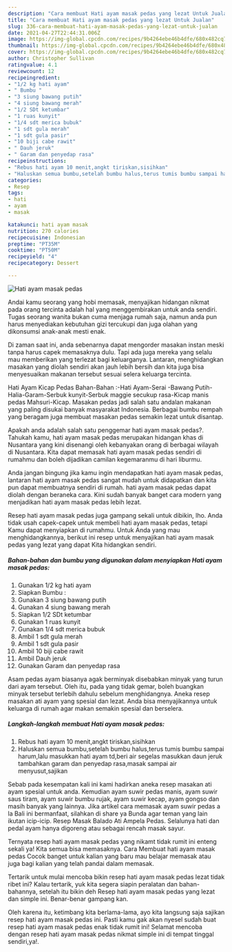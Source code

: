```yaml
---
description: "Cara membuat Hati ayam masak pedas yang lezat Untuk Jualan"
title: "Cara membuat Hati ayam masak pedas yang lezat Untuk Jualan"
slug: 336-cara-membuat-hati-ayam-masak-pedas-yang-lezat-untuk-jualan
date: 2021-04-27T22:44:31.006Z
image: https://img-global.cpcdn.com/recipes/9b4264ebe46b4dfe/680x482cq70/hati-ayam-masak-pedas-foto-resep-utama.jpg
thumbnail: https://img-global.cpcdn.com/recipes/9b4264ebe46b4dfe/680x482cq70/hati-ayam-masak-pedas-foto-resep-utama.jpg
cover: https://img-global.cpcdn.com/recipes/9b4264ebe46b4dfe/680x482cq70/hati-ayam-masak-pedas-foto-resep-utama.jpg
author: Christopher Sullivan
ratingvalue: 4.1
reviewcount: 12
recipeingredient:
- "1/2 kg hati ayam"
- " Bumbu "
- "3 siung bawang putih"
- "4 siung bawang merah"
- "1/2 SDt ketumbar"
- "1 ruas kunyit"
- "1/4 sdt merica bubuk"
- "1 sdt gula merah"
- "1 sdt gula pasir"
- "10 biji cabe rawit"
- " Dauh jeruk"
- " Garam dan penyedap rasa"
recipeinstructions:
- "Rebus hati ayam 10 menit,angkt tiriskan,sisihkan"
- "Haluskan semua bumbu,setelah bumbu halus,terus tumis bumbu sampai harum,lalu masukkan hati ayam td,beri air segelas masukkan daun jeruk tambahkan garam dan penyedap rasa,masak sampai air menyusut,sajikan"
categories:
- Resep
tags:
- hati
- ayam
- masak

katakunci: hati ayam masak 
nutrition: 270 calories
recipecuisine: Indonesian
preptime: "PT35M"
cooktime: "PT50M"
recipeyield: "4"
recipecategory: Dessert

---
```



![Hati ayam masak pedas](https://img-global.cpcdn.com/recipes/9b4264ebe46b4dfe/680x482cq70/hati-ayam-masak-pedas-foto-resep-utama.jpg)

Andai kamu seorang yang hobi memasak, menyajikan hidangan nikmat pada orang tercinta adalah hal yang menggembirakan untuk anda sendiri. Tugas seorang  wanita bukan cuma menjaga rumah saja, namun anda pun harus menyediakan kebutuhan gizi tercukupi dan juga olahan yang dikonsumsi anak-anak mesti enak.

Di zaman  saat ini, anda sebenarnya dapat mengorder masakan instan meski tanpa harus capek memasaknya dulu. Tapi ada juga mereka yang selalu mau memberikan yang terlezat bagi keluarganya. Lantaran, menghidangkan masakan yang diolah sendiri akan jauh lebih bersih dan kita juga bisa menyesuaikan makanan tersebut sesuai selera keluarga tercinta. 

Hati Ayam Kicap Pedas Bahan-Bahan :-Hati Ayam-Serai -Bawang Putih-Halia-Garam-Serbuk kunyit-Serbuk maggie secukup rasa-Kicap manis pedas Mahsuri-Kicap. Masakan pedas jadi salah satu andalan makanan yang paling disukai banyak masyarakat Indonesia. Berbagai bumbu rempah yang beragam juga membuat masakan pedas semakin lezat untuk disantap.

Apakah anda adalah salah satu penggemar hati ayam masak pedas?. Tahukah kamu, hati ayam masak pedas merupakan hidangan khas di Nusantara yang kini disenangi oleh kebanyakan orang di berbagai wilayah di Nusantara. Kita dapat memasak hati ayam masak pedas sendiri di rumahmu dan boleh dijadikan camilan kegemaranmu di hari liburmu.

Anda jangan bingung jika kamu ingin mendapatkan hati ayam masak pedas, lantaran hati ayam masak pedas sangat mudah untuk didapatkan dan kita pun dapat membuatnya sendiri di rumah. hati ayam masak pedas dapat diolah dengan beraneka cara. Kini sudah banyak banget cara modern yang menjadikan hati ayam masak pedas lebih lezat.

Resep hati ayam masak pedas juga gampang sekali untuk dibikin, lho. Anda tidak usah capek-capek untuk membeli hati ayam masak pedas, tetapi Kamu dapat menyiapkan di rumahmu. Untuk Anda yang mau menghidangkannya, berikut ini resep untuk menyajikan hati ayam masak pedas yang lezat yang dapat Kita hidangkan sendiri.

<!--inarticleads1-->

##### Bahan-bahan dan bumbu yang digunakan dalam menyiapkan Hati ayam masak pedas:

1. Gunakan 1/2 kg hati ayam
1. Siapkan  Bumbu :
1. Gunakan 3 siung bawang putih
1. Gunakan 4 siung bawang merah
1. Siapkan 1/2 SDt ketumbar
1. Gunakan 1 ruas kunyit
1. Gunakan 1/4 sdt merica bubuk
1. Ambil 1 sdt gula merah
1. Ambil 1 sdt gula pasir
1. Ambil 10 biji cabe rawit
1. Ambil  Dauh jeruk
1. Gunakan  Garam dan penyedap rasa


Asam pedas ayam biasanya agak berminyak disebabkan minyak yang turun dari ayam tersebut. Oleh itu, pada yang tidak gemar, boleh buangkan minyak tersebut terlebih dahulu sebelum menghidangnya. Aneka resep masakan ati ayam yang spesial dan lezat. Anda bisa menyajikannya untuk keluarga di rumah agar makan semakin spesial dan berselera. 

<!--inarticleads2-->

##### Langkah-langkah membuat Hati ayam masak pedas:

1. Rebus hati ayam 10 menit,angkt tiriskan,sisihkan
1. Haluskan semua bumbu,setelah bumbu halus,terus tumis bumbu sampai harum,lalu masukkan hati ayam td,beri air segelas masukkan daun jeruk tambahkan garam dan penyedap rasa,masak sampai air menyusut,sajikan


Sebab pada kesempatan kali ini kami hadirkan aneka resep masakan ati ayam spesial untuk anda. Kemudian ayam suwir pedas manis, ayam suwir saus tiram, ayam suwir bumbu rujak, ayam suwir kecap, ayam gongso dan masih banyak yang lainnya. Jika artikel cara memasak ayam suwir pedas a la Bali ini bermanfaat, silahkan di share ya Bunda agar teman yang lain ikutan icip-icip. Resep Masak Balado Ati Ampela Pedas. Selalunya hati dan pedal ayam hanya digoreng atau sebagai rencah masak sayur. 

Ternyata resep hati ayam masak pedas yang nikamt tidak rumit ini enteng sekali ya! Kita semua bisa memasaknya. Cara Membuat hati ayam masak pedas Cocok banget untuk kalian yang baru mau belajar memasak atau juga bagi kalian yang telah pandai dalam memasak.

Tertarik untuk mulai mencoba bikin resep hati ayam masak pedas lezat tidak ribet ini? Kalau tertarik, yuk kita segera siapin peralatan dan bahan-bahannya, setelah itu bikin deh Resep hati ayam masak pedas yang lezat dan simple ini. Benar-benar gampang kan. 

Oleh karena itu, ketimbang kita berlama-lama, ayo kita langsung saja sajikan resep hati ayam masak pedas ini. Pasti kamu gak akan nyesel sudah buat resep hati ayam masak pedas enak tidak rumit ini! Selamat mencoba dengan resep hati ayam masak pedas nikmat simple ini di tempat tinggal sendiri,ya!.

